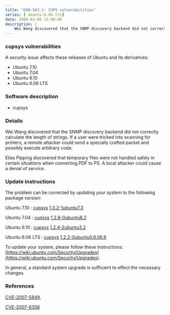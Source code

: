 ```yaml
---
title: "USN-563-1: CUPS vulnerabilities"
series: [ ubuntu-6.06-lts]
date: 2008-01-08 12:00:00
description: |
    Wei Wang discovered that the SNMP discovery backend did not correctly calculate the length of strings.  If a user were tricked into scanning for printers, a remote attacker could send a specially crafted packet and possibly execute arbitrary code.
--- 
```

 
### cupsys vulnerabilities

A security issue affects these releases of Ubuntu and its derivatives:

* Ubuntu 7.10
* Ubuntu 7.04
* Ubuntu 6.10
* Ubuntu 6.06 LTS

### Software description

* cupsys 

### Details

Wei Wang discovered that the SNMP discovery backend did not correctly calculate the length of strings. If a user were tricked into scanning for printers, a remote attacker could send a specially crafted packet and possibly execute arbitrary code.

Elias Pipping discovered that temporary files were not handled safely in certain situations when converting PDF to PS. A local attacker could cause a denial of service. 

### Update instructions

The problem can be corrected by updating your system to the following package version:

Ubuntu 7.10
 : [cupsys](https://launchpad.net/ubuntu/+source/cupsys) <span> [1.3.2-1ubuntu7.3](https://launchpad.net/ubuntu/+source/cupsys/1.3.2-1ubuntu7.3) </span> 

Ubuntu 7.04
 : [cupsys](https://launchpad.net/ubuntu/+source/cupsys) <span> [1.2.8-0ubuntu8.2](https://launchpad.net/ubuntu/+source/cupsys/1.2.8-0ubuntu8.2) </span> 

Ubuntu 6.10
 : [cupsys](https://launchpad.net/ubuntu/+source/cupsys) <span> [1.2.4-2ubuntu3.2](https://launchpad.net/ubuntu/+source/cupsys/1.2.4-2ubuntu3.2) </span> 

Ubuntu 6.06 LTS
 : [cupsys](https://launchpad.net/ubuntu/+source/cupsys) <span> [1.2.2-0ubuntu0.6.06.6](https://launchpad.net/ubuntu/+source/cupsys/1.2.2-0ubuntu0.6.06.6) </span> 

To update your system, please follow these instructions: [https://wiki.ubuntu.com/Security/Upgrades](https://wiki.ubuntu.com/Security/Upgrades).

In general, a standard system upgrade is sufficient to effect the necessary changes. 

### References

 [CVE-2007-5849](http://people.ubuntu.com/~ubuntu-security/cve/CVE-2007-5849), 

 [CVE-2007-6358](http://people.ubuntu.com/~ubuntu-security/cve/CVE-2007-6358)
 
